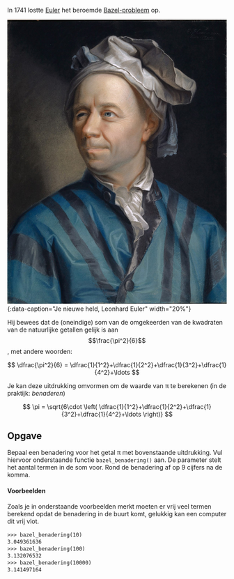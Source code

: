 In 1741 lostte [Euler](https://nl.wikipedia.org/wiki/Leonhard_Euler) het beroemde [Bazel-probleem](https://nl.wikipedia.org/wiki/Bazel-probleem) op. 

![Euler](media/Euler.jpg "Euler"){:data-caption="Je nieuwe held, Leonhard Euler" width="20%"}

Hij bewees dat de (oneindige) som van de omgekeerden van de kwadraten van de natuurlijke getallen gelijk is aan $$\frac{\pi^2}{6}$$, met andere woorden:

$$
\dfrac{\pi^2}{6} = \dfrac{1}{1^2}+\dfrac{1}{2^2}+\dfrac{1}{3^2}+\dfrac{1}{4^2}+\ldots
$$

Je kan deze uitdrukking omvormen om de waarde van π te berekenen (in de praktijk: *benaderen*)

$$
\pi = \sqrt{6\cdot \left( \dfrac{1}{1^2}+\dfrac{1}{2^2}+\dfrac{1}{3^2}+\dfrac{1}{4^2}+\ldots \right)}
$$

## Opgave

Bepaal een benadering voor het getal π met bovenstaande uitdrukking. Vul hiervoor onderstaande functie `bazel_benadering()` aan. De parameter stelt het aantal termen in de som voor. Rond de benadering af op 9 cijfers na de komma.

#### Voorbeelden
Zoals je in onderstaande voorbeelden merkt moeten er vrij veel termen berekend opdat de benadering in de buurt komt, gelukkig kan een computer dit vrij vlot.
```
>>> bazel_benadering(10)
3.049361636
>>> bazel_benadering(100)
3.132076532
>>> bazel_benadering(10000)
3.141497164
```